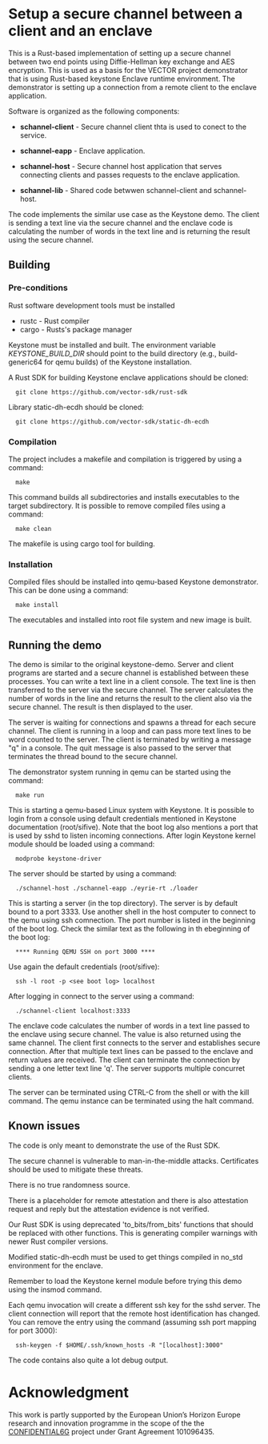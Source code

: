 # Setup a secure channel between a client and an enclave #

This is a Rust-based implementation of setting up a secure channel
between two end points using Diffie-Hellman key exchange and AES
encryption. This is used as a basis for the VECTOR project
demonstrator that is using Rust-based keystone Enclave runtime
environment. The demonstrator is setting up a connection from a remote
client to the enclave application.

Software is organized as the following components:

* **schannel-client** - Secure channel client thta is used to conect to
  the service.

* **schannel-eapp** - Enclave application.

* **schannel-host** - Secure channel host application that serves connecting
  clients and passes requests to the enclave application.

* **schannel-lib** - Shared code betwwen schannel-client and schannel-host.

The code implements the similar use case as the Keystone demo. The
client is sending a text line via the secure channel and the enclave
code is calculating the number of words in the text line and is
returning the result using the secure channel.

## Building ##

### Pre-conditions ###

Rust software development tools must be installed

* rustc - Rust compiler
* cargo - Rusts's package manager

Keystone must be installed and built. The environment variable
*KEYSTONE_BUILD_DIR* should point to the build directory (e.g.,
build-generic64 for qemu builds) of the Keystone installation.

A Rust SDK for building Keystone enclave applications should be
cloned:

      git clone https://github.com/vector-sdk/rust-sdk

Library static-dh-ecdh should be cloned:

      git clone https://github.com/vector-sdk/static-dh-ecdh

### Compilation ###

The project includes a makefile and compilation is triggered by using
a command:

      make

This command builds all subdirectories and installs executables to the
target subdirectory. It is possible to remove compiled files using a
command:

      make clean

The makefile is using cargo tool for building.

### Installation ###

Compiled files should be installed into qemu-based Keystone
demonstrator. This can be done using a command:

      make install

The executables and installed into root file system and new image is
built.

## Running the demo ##

The demo is similar to the original keystone-demo. Server and client
programs are started and a secure channel is established between these
processes. You can write a text line in a client console. The text
line is then transferred to the server via the secure channel. The
server calculates the number of words in the line and returns the
result to the client also via the secure channel. The result is then
displayed to the user.

The server is waiting for connections and spawns a thread for each
secure channel. The client is running in a loop and can pass more text
lines to be word counted to the server. The client is terminated by
writing a message "q" in a console.  The quit message is also passed
to the server that terminates the thread bound to the secure channel.

The demonstrator system running in qemu can be started using the
command:

      make run

This is starting a qemu-based Linux system with Keystone. It is
possible to login from a console using default credentials mentioned
in Keystone documentation (root/sifive). Note that the boot log also
mentions a port that is used by sshd to listen incoming
connections. After login Keystone kernel module should be loaded using
a command:

      modprobe keystone-driver

The server should be started by using a command:

      ./schannel-host ./schannel-eapp ./eyrie-rt ./loader

This is starting a server (in the top directory). The server is by
default bound to a port 3333. Use another shell in the host computer
to connect to the qemu using ssh comnection. The port number is listed
in the beginning of the boot log. Check the similar text as the
following in th ebeginning of the boot log:

      **** Running QEMU SSH on port 3000 ****

Use again the default credentials (root/sifive):

      ssh -l root -p <see boot log> localhost

After logging in connect to the server using a command:

      ./schannel-client localhost:3333

The enclave code calculates the number of words in a text line passed
to the enclave using secure channel. The value is also returned using
the same channel. The client first connects to the server and
establishes secure connection. After that multiple text lines can be
passed to the enclave and return values are received. The client can
terminate the connection by sending a one letter text line 'q'. The
server supports multiple concurret clients.

The server can be terminated using CTRL-C from the shell or with the
kill command. The qemu instance can be terminated using the halt
command.

## Known issues ##

The code is only meant to demonstrate the use of the Rust SDK.

The secure channel is vulnerable to man-in-the-middle
attacks. Certificates should be used to mitigate these threats.

There is no true randomness source.

There is a placeholder for remote attestation and there is also
attestation request and reply but the attestation evidence is not
verified.

Our Rust SDK is using deprecated 'to\_bits/from\_bits' functions that
should be replaced with other functions. This is generating compiler
warnings with newer Rust compiler versions.

Modified static-dh-ecdh must be used to get things compiled in no_std
environment for the enclave.

Remember to load the Keystone kernel module before trying this demo
using the insmod command.

Each qemu invocation will create a different ssh key for the sshd
server. The client connection will report that the remote host
identification has changed. You can remove the entry using the
command (assuming ssh port mapping for port 3000):

      ssh-keygen -f $HOME/.ssh/known_hosts -R "[localhost]:3000"

The code contains also quite a lot debug output.

# Acknowledgment

This work is partly supported by the European Union’s Horizon Europe
research and innovation programme in the scope of the the
[CONFIDENTIAL6G](https://confidential6g.eu/) project under Grant
Agreement 101096435.

